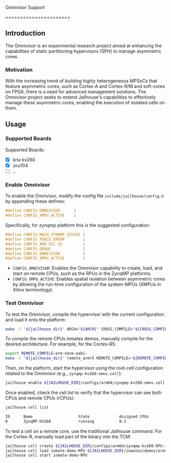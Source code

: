 Omnivisor Support

======================

Introduction
------------

The Omnivisor is an experimental research project aimed at enhancing the 
capabilities of static partitioning hypervisors (SPH) to manage asymmetric 
cores.

### Motivation
With the increasing trend of building highly heterogeneous MPSoCs that feature
asymmetric cores, such as Cortex-A and Cortex-R/M and soft-cores on FPGA, there 
is a need for advanced management solutions. The Omnivisor project seeks to 
extend Jailhouse's capabilities to effectively manage these asymmetric cores, 
enabling the execution of isolated cells on them.

Usage
-----

### Supported Boards
Supported Boards:

- [x] kria kv260
- [x] zcu104
- [ ] ...

### Enable Omnivisor
To enable the Omnivisor, modify the config file `include/jailhouse/config.h` 
by appending these defines:

```c
#define CONFIG_OMNIVISOR      1
#define CONFIG_XMPU_ACTIVE    1
```

Specifically, for zynqmp platform this is the suggested configuration:

```c
#define CONFIG_MACH_ZYNQMP_ZCU102 1 
#define CONFIG_TRACE_ERROR        1
#define CONFIG_ARM_GIC_V2 	      1
#define CONFIG_DEBUG              1
#define CONFIG_OMNIVISOR          1
#define CONFIG_XMPU_ACTIVE        1
```

- `CONFIG_OMNIVISOR`: Enables the Omnivisor capability to create, load, and 
                      start on remote CPUs, such as the RPUs in the ZynqMP 
                      platforms.
- `CONFIG_XMPU_ACTIVE`: Enables spatial isolation between asymmetric cores 
                      by allowing the run-time configuration of the system-MPUs 
                      (XMPUs in Xilinx terminology).

### Test Omnivisor
To test the Omnivisor, compile the hypervisor with the current configuration 
and load it onto the platform:

```sh
make -C "${jailhouse_dir}" ARCH="${ARCH}" CROSS_COMPILE="${CROSS_COMPILE}" KDIR="${linux_dir}"
```

To compile the remote CPUs inmates demos, manually compile for the desired 
architecture. For example, for the Cortex-R5:

```sh
export REMOTE_COMPILE=arm-none-eabi-
make -C "${jailhouse_dir}" remote_armr5 REMOTE_COMPILE="${REMOTE_COMPILE}"
```

Then, on the platform, start the hypervisor using the root-cell configuration 
related to the Omnivisor (e.g., `zynqmp-kv260-omnv.cell`):

```sh
jailhouse enable ${JAILHOUSE_DIR}/configs/arm64/zynqmp-kv260-omnv.cell
```

Once enabled, check the cell list to verify that the hypervisor can see both 
CPUs and remote CPUs (rCPUs):

```sh
jailhouse cell list

ID      Name                    State             Assigned CPUs           Assigned rCPUs          Failed CPUs             
0       ZynqMP-KV260            running           0-3                     0-2   
```

To test a cell on a remote core, use the traditional Jailhouse command. For the Cortex-R, manually load part of the binary into the TCM:

```sh
jailhouse cell create ${JAILHOUSE_DIR}/configs/arm64/zynqmp-kv260-RPU-inmate-demo.cell
jailhouse cell load inmate-demo-RPU ${JAILHOUSE_DIR}/inmates/demos/armr5/baremetal-demo_tcm.bin -a 0xffe00000 ${JAILHOUSE_DIR}/inmates/demos/armr5/baremetal-demo.bin
jailhouse cell start inmate-demo-RPU
```
